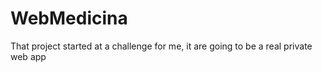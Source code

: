 # WebMedicina

That project started at a challenge for me, it are going to be a real private web app 
